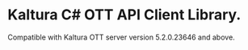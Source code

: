 # Kaltura C# OTT API Client Library.
Compatible with Kaltura OTT server version 5.2.0.23646 and above.
